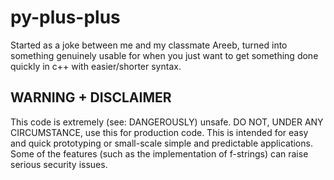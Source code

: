 # py-plus-plus
Started as a joke between me and my classmate Areeb, turned into something genuinely usable for when you just want to get something done quickly in c++ with easier/shorter syntax.
## WARNING + DISCLAIMER
This code is extremely (see: DANGEROUSLY) unsafe. DO NOT, UNDER ANY CIRCUMSTANCE, use this for production code. This is intended for easy and quick prototyping or small-scale simple and predictable applications. Some of the features (such as the implementation of f-strings) can raise serious security issues. 
